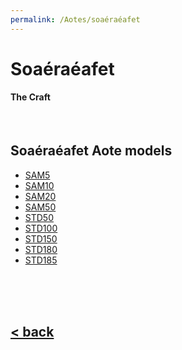 ```yaml
---
permalink: /Aotes/soaéraéafet
---
```

# Soaéraéafet
#### The Craft

<br/>

## Soaéraéafet Aote models
- [SAM5]()
- [SAM10]()
- [SAM20]()
- [SAM50]()
- [STD50]()
- [STD100]()
- [STD150]()
- [STD180]()
- [STD185]()

<br/>
<br/>
<br/>

## [< back](../index.md)
